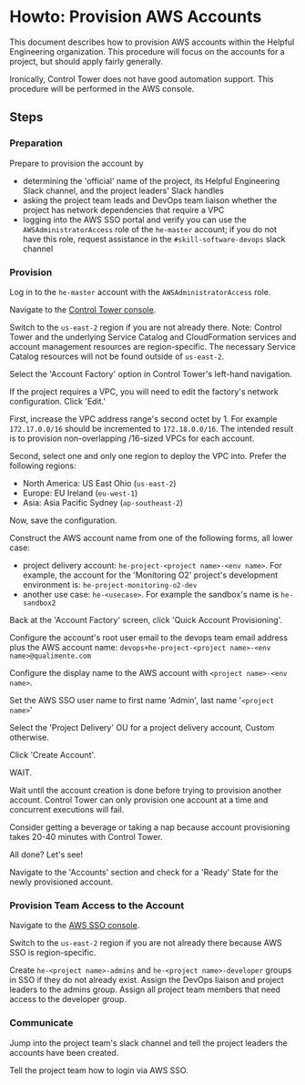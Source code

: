 # Howto: Provision AWS Accounts

This document describes how to provision AWS accounts within the Helpful Engineering organization.  This procedure
will focus on the accounts for a project, but should apply fairly generally.

Ironically, Control Tower does not have good automation support.  This procedure will be performed in the AWS console. 

## Steps

### Preparation

Prepare to provision the account by

* determining the 'official' name of the project, its Helpful Engineering Slack channel, and the project leaders' Slack 
handles
* asking the project team leads and DevOps team liaison whether the project has network dependencies that require a VPC  
* logging into the AWS SSO portal and verify you can use the `AWSAdministratorAccess` role of the `he-master` account; 
if you do not have this role, request assistance in the `#skill-software-devops` slack channel

### Provision

Log in to the `he-master` account with the `AWSAdministratorAccess` role.

Navigate to the [Control Tower console](https://us-east-2.console.aws.amazon.com/controltower/home?region=us-east-2).

Switch to the `us-east-2` region if you are not already there.  Note: Control Tower and the underlying Service Catalog
and CloudFormation services and account management resources are region-specific.  The necessary Service Catalog 
resources will not be found outside of `us-east-2`.

Select the 'Account Factory' option in Control Tower's left-hand navigation.

If the project requires a VPC, you will need to edit the factory's network configuration.  Click 'Edit.'  

First, increase the VPC address range's second octet by 1.  For example `172.17.0.0/16` should be 
incremented to `172.18.0.0/16`. The intended result is to provision non-overlapping /16-sized VPCs for each account.

Second, select one and only one region to deploy the VPC into.  Prefer the following regions:

* North America: US East Ohio (`us-east-2`)
* Europe: EU Ireland (`eu-west-1`)
* Asia: Asia Pacific Sydney (`ap-southeast-2`)

Now, save the configuration.

Construct the AWS account name from one of the following forms, all lower case: 

* project delivery account: `he-project-<project name>-<env name>`.  For example, the account for the 
'Monitoring O2' project's development environment is: `he-project-monitoring-o2-dev`
* another use case: `he-<usecase>`.  For example the sandbox's name is `he-sandbox2`

Back at the 'Account Factory' screen, click 'Quick Account Provisioning'.

Configure the account's root user email to the devops team email address plus the AWS account name: `devops+he-project-<project name>-<env name>@qualimente.com`

Configure the display name to the AWS account with `<project name>-<env name>`.

Set the AWS SSO user name to first name 'Admin', last name '`<project name>`'
 
Select the 'Project Delivery' OU for a project delivery account, Custom otherwise.

Click 'Create Account'.

WAIT.

Wait until the account creation is done before trying to provision another account.  Control Tower can only provision
one account at a time and concurrent executions will fail.

Consider getting a beverage or taking a nap because account provisioning takes 20-40 minutes with Control Tower.

All done?  Let's see!

Navigate to the 'Accounts' section and check for a 'Ready' State for the newly provisioned account.   

### Provision Team Access to the Account

Navigate to the [AWS SSO console](https://us-east-2.console.aws.amazon.com/singlesignon/home?region=us-east-2#/dashboard).

Switch to the `us-east-2` region if you are not already there because AWS SSO is region-specific.

Create `he-<project name>-admins` and `he-<project name>-developer` groups in SSO if they do not already exist.  Assign
the DevOps liaison and project leaders to the admins group.  Assign all project team members that need access to the 
developer group. 

### Communicate

Jump into the project team's slack channel and tell the project leaders the accounts have been created.
 
Tell the project team how to login via AWS SSO.
    
